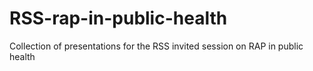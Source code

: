 # RSS-rap-in-public-health
Collection of presentations for the RSS invited session on RAP in public health
